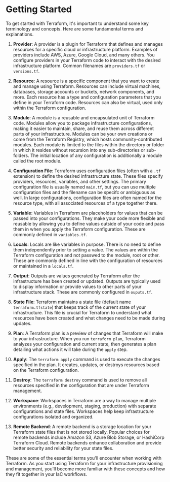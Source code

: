 # Getting Started

To get started with Terraform, it's important to understand some key terminology and concepts. Here are some fundamental terms and explanations.

1. **Provider**: A provider is a plugin for Terraform that defines and manages resources for a specific cloud or infrastructure platform.
Examples of providers include AWS, Azure, Google Cloud, and many others.
You configure providers in your Terraform code to interact with the desired infrastructure platform. Common filenames are `providers.tf` or `versions.tf`.

2. **Resource**: A resource is a specific component that you want to create and manage using Terraform. Resources can include virtual machines, databases, storage accounts or buckets, network components, and more. Each resource has a type and configuration parameters that you define in your Terraform code. Resources can also be virtual, used only within the Terraform configuration.

3. **Module**: A module is a reusable and encapsulated unit of Terraform code. Modules allow you to package infrastructure configurations, making it easier to maintain, share, and reuse them across different parts of your infrastructure. Modules can be your own creations or come from the Terraform Registry, which hosts community-contributed modules. Each module is limited to the files within the directory or folder in which it resides without recursion into any sub-directories or sub-folders. The initial location of any configuration is additionally a module called the root module.

4. **Configuration File**: Terraform uses configuration files (often with a `.tf` extension) to define the desired infrastructure state. These files specify providers, resources, variables, and other settings. The primary configuration file is usually named `main.tf`, but you can use multiple configuration files and the filename can be specifc or ambiguous as well. In large configurations, configuration files are often named for the resource type, with all associated resources of a type together there.

5. **Variable**: Variables in Terraform are placeholders for values that can be passed into your configurations. They make your code more flexible and reusable by allowing you to define values outside of your code and pass them in when you apply the Terraform configuration. These are commonly defined in `variables.tf`.

6. **Locals**: Locals are like variables in purpose. There is no need to define them independently prior to setting a value. The values are within the Terraform configuration and not passwed to the module, root or other. These are commonly defined in line with the configuration of resources or maintained in a `locals.tf`.

7. **Output**: Outputs are values generated by Terraform after the infrastructure has been created or updated. Outputs are typically used to display information or provide values to other parts of your infrastructure stack. These are commonly configured in `ouputs.tf`.

8. **State File**: Terraform maintains a state file (default name `terraform.tfstate`) that keeps track of the current state of your infrastructure. This file is crucial for Terraform to understand what resources have been created and what changes need to be made during updates.

9. **Plan**: A Terraform plan is a preview of changes that Terraform will make to your infrastructure. When you run `terraform plan`, Terraform analyzes your configuration and current state, then generates a plan detailing what actions it will take during the `apply` step.

10. **Apply**: The `terraform apply` command is used to execute the changes specified in the plan. It creates, updates, or destroys resources based on the Terraform configuration.

11. **Destroy**: The `terraform destroy` command is used to remove all resources specified in the configuration that are under Terraform management.

12. **Workspace**: Workspaces in Terraform are a way to manage multiple environments (e.g., development, staging, production) with separate configurations and state files. Workspaces help keep infrastructure configurations isolated and organized.

13. **Remote Backend**: A remote backend is a storage location for your Terraform state files that is not stored locally. Popular choices for remote backends include Amazon S3, Azure Blob Storage, or HashiCorp Terraform Cloud. Remote backends enhance collaboration and provide better security and reliability for your state files.

These are some of the essential terms you'll encounter when working with Terraform. As you start using Terraform for your infrastructure provisioning and management, you'll become more familiar with these concepts and how they fit together in your IaC workflows.
